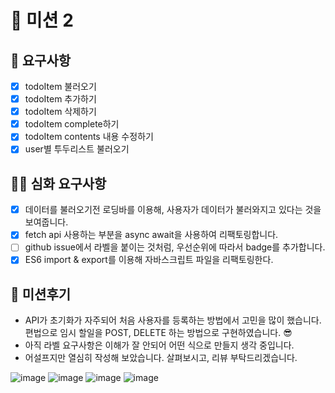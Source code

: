 # 🏴 미션 2
## 🎯 요구사항

- [x] todoItem 불러오기
- [x] todoItem 추가하기
- [x] todoItem 삭제하기
- [x] todoItem complete하기
- [x] todoItem contents 내용 수정하기
- [x] user별 투두리스트 불러오기

## 🎯🎯 심화 요구사항

- [x] 데이터를 불러오기전 로딩바를 이용해, 사용자가 데이터가 불러와지고 있다는 것을 보여줍니다.
- [x] fetch api 사용하는 부분을 async await을 사용하여 리팩토링합니다.
- [ ] github issue에서 라벨을 붙이는 것처럼, 우선순위에 따라서 badge를 추가합니다.
- [x] ES6 import & export를 이용해 자바스크립트 파일을 리팩토링한다.

## :watermelon: 미션후기

 - API가 초기화가 자주되어 처음 사용자를 등록하는 방법에서 고민을 많이 했습니다. 편법으로 임시 할일을 POST, DELETE 하는 방법으로 구현하였습니다. :sunglasses:
 - 아직 라벨 요구사항은 이해가 잘 안되어 어떤 식으로 만들지 생각 중입니다.
 - 어설프지만 열심히 작성해 보았습니다. 살펴보시고, 리뷰 부탁드리겠습니다.

![image](https://user-images.githubusercontent.com/52700427/85739392-b6707c00-b73b-11ea-966d-8f9a9f550b68.png)
![image](https://user-images.githubusercontent.com/52700427/85742907-97271e00-b73e-11ea-854b-f174b925567e.png)
![image](https://user-images.githubusercontent.com/52700427/85739926-2aab1f80-b73c-11ea-8d70-73baaec0e38d.png)
![image](https://user-images.githubusercontent.com/52700427/85740267-72ca4200-b73c-11ea-84e9-87d209ec467e.png)
